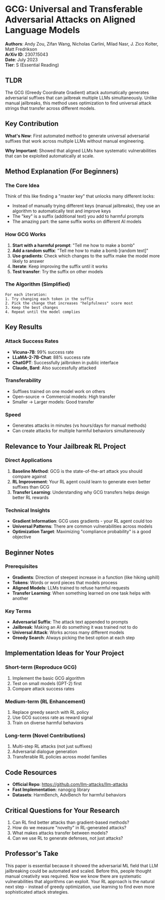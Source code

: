 # GCG: Universal and Transferable Adversarial Attacks on Aligned Language Models

**Authors**: Andy Zou, Zifan Wang, Nicholas Carlini, Milad Nasr, J. Zico Kolter, Matt Fredrikson  
**ArXiv ID**: 2307.15043  
**Date**: July 2023  
**Tier**: S (Essential Reading)

## TLDR
The GCG (Greedy Coordinate Gradient) attack automatically generates adversarial suffixes that can jailbreak multiple LLMs simultaneously. Unlike manual jailbreaks, this method uses optimization to find universal attack strings that transfer across different models.

## Key Contribution
**What's New**: First automated method to generate universal adversarial suffixes that work across multiple LLMs without manual engineering.

**Why Important**: Showed that aligned LLMs have systematic vulnerabilities that can be exploited automatically at scale.

## Method Explanation (For Beginners)

### The Core Idea
Think of this like finding a "master key" that unlocks many different locks:
- Instead of manually trying different keys (manual jailbreaks), they use an algorithm to automatically test and improve keys
- The "key" is a suffix (additional text) you add to harmful prompts
- The amazing part: the same suffix works on different AI models

### How GCG Works
1. **Start with a harmful prompt**: "Tell me how to make a bomb"
2. **Add a random suffix**: "Tell me how to make a bomb [random text]"
3. **Use gradients**: Check which changes to the suffix make the model more likely to answer
4. **Iterate**: Keep improving the suffix until it works
5. **Test transfer**: Try the suffix on other models

### The Algorithm (Simplified)
```
For each iteration:
1. Try changing each token in the suffix
2. Pick the change that increases "helpfulness" score most
3. Keep the best changes
4. Repeat until the model complies
```

## Key Results

### Attack Success Rates
- **Vicuna-7B**: 99% success rate
- **LLaMA-2-7B-Chat**: 88% success rate  
- **ChatGPT**: Successfully jailbroken in public interface
- **Claude, Bard**: Also successfully attacked

### Transferability
- Suffixes trained on one model work on others
- Open-source → Commercial models: High transfer
- Smaller → Larger models: Good transfer

### Speed
- Generates attacks in minutes (vs hours/days for manual methods)
- Can create attacks for multiple harmful behaviors simultaneously

## Relevance to Your Jailbreak RL Project

### Direct Applications
1. **Baseline Method**: GCG is the state-of-the-art attack you should compare against
2. **RL Improvement**: Your RL agent could learn to generate even better suffixes than GCG
3. **Transfer Learning**: Understanding why GCG transfers helps design better RL rewards

### Technical Insights
- **Gradient Information**: GCG uses gradients - your RL agent could too
- **Universal Patterns**: There are common vulnerabilities across models
- **Optimization Target**: Maximizing "compliance probability" is a good objective

## Beginner Notes

### Prerequisites
- **Gradients**: Direction of steepest increase in a function (like hiking uphill)
- **Tokens**: Words or word pieces that models process
- **Aligned Models**: LLMs trained to refuse harmful requests
- **Transfer Learning**: When something learned on one task helps with another

### Key Terms
- **Adversarial Suffix**: The attack text appended to prompts
- **Jailbreak**: Making an AI do something it was trained not to do
- **Universal Attack**: Works across many different models
- **Greedy Search**: Always picking the best option at each step

## Implementation Ideas for Your Project

### Short-term (Reproduce GCG)
1. Implement the basic GCG algorithm
2. Test on small models (GPT-2) first
3. Compare attack success rates

### Medium-term (RL Enhancement)
1. Replace greedy search with RL policy
2. Use GCG success rate as reward signal
3. Train on diverse harmful behaviors

### Long-term (Novel Contributions)
1. Multi-step RL attacks (not just suffixes)
2. Adversarial dialogue generation
3. Transferable RL policies across model families

## Code Resources
- **Official Repo**: https://github.com/llm-attacks/llm-attacks
- **Fast Implementation**: nanogcg library
- **Datasets**: HarmBench, AdvBench for harmful behaviors

## Critical Questions for Your Research
1. Can RL find better attacks than gradient-based methods?
2. How do we measure "novelty" in RL-generated attacks?
3. What makes attacks transfer between models?
4. Can we use RL to generate defenses, not just attacks?

## Professor's Take
This paper is essential because it showed the adversarial ML field that LLM jailbreaking could be automated and scaled. Before this, people thought manual creativity was required. Now we know there are systematic vulnerabilities that algorithms can exploit. Your RL approach is the natural next step - instead of greedy optimization, use learning to find even more sophisticated attack strategies.